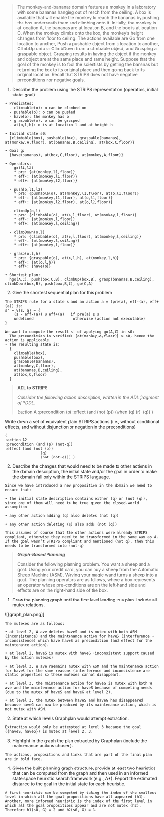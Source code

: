 
>The monkey-and-bananas domain features a monkey in a laboratory with some bananas hanging out of reach from the ceiling. A box is available that will enable the monkey to reach the bananas by pushing the box underneath them and climbing onto it. Initially, the monkey is at location A, the bananas are at location B, and the box is at location C. When the monkey climbs onto the box, the monkey’s height changes from floor to ceiling. The actions available are Go from one location to another, Push a pushable object from a location to another, ClimbUp onto or ClimbDown from a climbable object, and Grasping a graspable object. Grasping results in having the object if the monkey and object are at the same place and same height. Suppose that the goal of the monkey is to fool the scientists by getting the bananas but returning the box to its original place and then going back to its original location. Recall that STRIPS does not have negative preconditions nor negative goals.


1. Describe the problem using the STRIPS representation (operators, initial state, goal).

```
• Predicates:
  - climbable(o): o can be climbed on
  - pushable(o): o can be pushed
  - have(o): the monkey has o
  - graspable(o): o can be grasped
  - at(o,l,h): o is at location l and at height h

• Initial state s0:
  {climbable(box), pushable(box), graspable(bananas), at(monkey,A,floor), at(bananas,B,ceiling), at(box,C,floor)}

• Goal g:
  {have(bananas), at(box,C,floor), at(monkey,A,floor)}

• Operators:
  - go(l1,l2)
    * pre: {at(monkey,l1,floor)}
    * eff-: {at(monkey,l1,floor)}
    * eff+: {at(monkey,l2,floor)}

  - push(o,l1,l2)
    * pre: {pushable(o), at(monkey,l1,floor), at(o,l1,floor)}
    * eff-: {at(monkey,l1,floor), at(o,l1,floor)}
    * eff+: {at(monkey,l2,floor), at(o,l2,floor)}

  - climbUp(o,l)
    * pre: {climbable(o), at(o,l,floor), at(monkey,l,floor)}
    * eff-: {at(monkey,l,floor)}
    * eff+: {at(monkey,l,ceiling)}

  - climbDown(o,l)
    * pre: {climbable(o), at(o,l,floor), at(monkey,l,ceiling)}
    * eff-: {at(monkey,l,ceiling)}
    * eff+: {at(monkey,l,floor)}

  - grasp(o,l,h)
    * pre: {graspable(o), at(o,l,h), at(monkey,l,h)}
    * eff-: {at(o,l,h)}
    * eff+: {have(o)}

• Shortest plan:
  hgo(A,C), push(box,C,B), climbUp(box,B), grasp(bananas,B,ceiling), climbDown(box,B), push(box,B,C), go(C,A)
```

2. Give the shortest sequential plan for this problem

```
The STRIPS rule for a state s and an action a = (pre(a), eff-(a), eff+(a)) is:
s' = γ(s, a) = {
    (s - eff-(a)) ∪ eff+(a)   if pre(a) ⊆ s
    undefined                  otherwise (action not executable)
}

We want to compute the result s' of applying go(A,C) in s0:
- The precondition is verified: {at(monkey,A,floor)} ⊆ s0, hence the action is applicable.
- The resulting state is:
  {
    climbable(box),
    pushable(box),
    graspable(bananas),
    at(monkey,C,floor),
    at(bananas,B,ceiling),
    at(box,C,floor)
  }
```


> **ADL to STRIPS** 
> 
> *Consider the following action description, written in the ADL fragment of PDDL.* 
> 
> (:action A 
> :precondition (p)
> :effect (and (not (p)) 
> 					(when (q) (r))
> 					 (q)) 
> )

Write down a set of equivalent plain STRIPS actions (i.e., without conditional effects, and without disjunction or negation in the preconditions)

```
(
:action A2 
:precondition (and (p) (not-q)) 
:effect (and (not (p))
				(q) 
				(not (not-q))) )
```

2. Describe the changes that would need to be made to other actions in the domain description, the initial state and/or the goal in order to make the domain fall only within the STRIPS language.

```
Since we have introduced a new proposition in the domain we need to ensure that: 

• the initial state description contains either (q) or (not (q)), since one of them will need to be true given the closed-world assumption 

• any other action adding (q) also deletes (not (q)) 

• any other action deleting (q) also adds (not (q)) 

This assumes of course that the other actions were already STRIPS compliant, otherwise they need to be transformed in the same way as A. If the goal wasn’t STRIPS compliant and mentioned (not q), then this needs to be transformed into (not-q)
```

> ***Graph-Based Planning***
> 
> Consider the following planning problem. You want a sheep and a goat. Using your credit card, you can buy a sheep from the Automatic Sheep Machine (ASM). Waving your magic wand turns a sheep into a goat. The planning operators are as follows, where a box represents an operator whose pre-conditions are on the left-hand side and effects are on the right-hand side of the box.


1. Draw the planning graph until the first level leading to a plan. Include all mutex relations.

![[graph_plan.png]]

```
The mutexes are as follows:

• at level 2, W ave deletes haveS and is mutex with both ASM (inconsistence) and the maintenance action for haveS (interference + inconsistence) which have haveS as precondition (and effect for the maintenance action). 

• at level 2, haveS is mutex with haveG (inconsistent support caused by the action mutexes) 

• at level 3, W ave raemains mutex with ASM and the maintenance action for haveS for the same reasons (interference and inconsistence are static properties so these mutexes cannot disappear). 

• at level 3, the maintenance action for haveG is mutex with both W ave and the maintenance action for haveS because of competing needs (due to the mutex of haveS and haveG at level 2). 

• at level 3, the mutex between haveS and haveG has disappeared because haveG can now be produced by its maintenance action, which is not mutex with ASM.
```

2. State at which levels Graphplan would attempt extraction.

`Extraction would only be attempted at level 3 because the goal ({haveS, haveG}) is mutex at level 2. 3.`

3. Highlight in the graph the plan extracted by Graphplan (include the maintenance actions chosen).

`The actions, propositions and links that are part of the final plan are in bold face.`

4. Given the built planning graph structure, provide at least two heuristics that can be computed from the graph and then used in an informed state space heuristic search framework (e.g., A*). Report the estimated distance to the goal in the initial state for each heuristic.

`A first heuristic can be computed by taking the index of the smallest level in which all the goal propositions have all appeared (h1). Another, more informed heuristic is the index of the first level in which all the goal propositions appear and are not mutex (h2). Therefore h1(s0, G) = 2 and h2(s0, G) = 3.`


